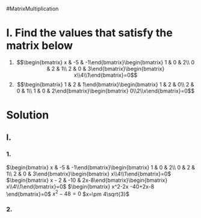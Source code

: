 #MatrixMultiplication
# I. Find the values that satisfy the matrix below

 1.  $$\begin{bmatrix}   x & -5 & -1\end{bmatrix}\begin{bmatrix}   1 & 0 & 2\\ 0 & 2 & 1\\ 2 & 0 & 3\end{bmatrix}\begin{bmatrix}   x\\4\\1\end{bmatrix}=0$$
2. $$\begin{bmatrix}   1 & 2 & 1\end{bmatrix}\begin{bmatrix}   1 & 2 & 0\\ 2 & 0 & 1\\ 1 & 0 & 2\end{bmatrix}\begin{bmatrix}   0\\2\\x\end{bmatrix}=0$$




# Solution

## I. 
### 1.
 $\begin{bmatrix}   x & -5 & -1\end{bmatrix}\begin{bmatrix}   1 & 0 & 2\\ 0 & 2 & 1\\ 2 & 0 & 3\end{bmatrix}\begin{bmatrix}   x\\4\\1\end{bmatrix}=0$
 $\begin{bmatrix} x - 2 & -10 & 2x-8\end{bmatrix}\begin{bmatrix}   x\\4\\1\end{bmatrix}=0$
 $\begin{bmatrix}  x^2-2x -40+2x-8 \end{bmatrix}=0$
$x^2-48=0$
$x=\pm 4\sqrt{3}$ 

### 2.
